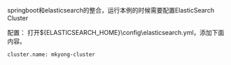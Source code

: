 springboot和elasticsearch的整合，运行本例的时候需要配置ElasticSearch Cluster

配置：
 打开${ELASTICSEARCH_HOME}\config\elasticsearch.yml，添加下面内容。
 ```
 cluster.name: mkyong-cluster
 ```